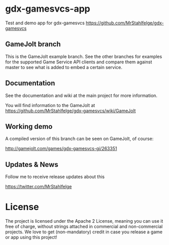 # gdx-gamesvcs-app

Test and demo app for gdx-gamesvcs https://github.com/MrStahlfelge/gdx-gamesvcs

## GameJolt branch

This is the GameJolt example branch. See the other branches for examples for 
the supported Game Service API clients and compare them against master to see 
what is added to embed a certain service.

## Documentation
See the documentation and wiki at the main project for more information.

You will find information to the GameJolt at
https://github.com/MrStahlfelge/gdx-gamesvcs/wiki/GameJolt

## Working demo
A compiled version of this branch can be seen on GameJolt, of course:

http://gamejolt.com/games/gdx-gamesvcs-gj/263351


## Updates & News
Follow me to receive release updates about this

https://twitter.com/MrStahlfelge

# License

The project is licensed under the Apache 2 License, meaning you can use it free of charge, without strings attached in commercial and non-commercial projects. We love to get (non-mandatory) credit in case you release a game or app using this project!
